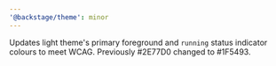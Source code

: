 ```yaml
---
'@backstage/theme': minor
---
```


Updates light theme's primary foreground and `running` status indicator colours to meet WCAG. Previously #2E77D0 changed to #1F5493.
